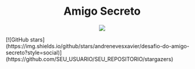 <h1 align="center"> Amigo Secreto </h1>
<p align="center">
<img loading="lazy" src="http://img.shields.io/static/v1?label=STATUS&message=EM%20DESENVOLVIMENTO&color=GREEN&style=for-the-badge"/>
</p>
[![GitHub stars](https://img.shields.io/github/stars/andrenevesxavier/desafio-do-amigo-secreto?style=social)](https://github.com/SEU_USUARIO/SEU_REPOSITORIO/stargazers)
